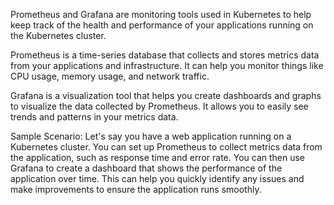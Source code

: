 Prometheus and Grafana are monitoring tools used in Kubernetes to help keep track of the health and performance of your applications running on the Kubernetes cluster.

Prometheus is a time-series database that collects and stores metrics data from your applications and infrastructure. It can help you monitor things like CPU usage, memory usage, and network traffic.

Grafana is a visualization tool that helps you create dashboards and graphs to visualize the data collected by Prometheus. It allows you to easily see trends and patterns in your metrics data.


Sample Scenario: Let's say you have a web application running on a Kubernetes cluster. You can set up Prometheus to collect metrics data from the application, such as response time and error rate. You can then use Grafana to create a dashboard that shows the performance of the application over time. This can help you quickly identify any issues and make improvements to ensure the application runs smoothly.
